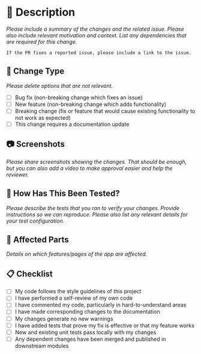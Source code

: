 # 📖 Description

_Please include a summary of the changes and the related issue. Please also include relevant motivation and context. List any dependencies that are required for this change._

`If the PR fixes a reported issue, please include a link to the issue.`

## 🔄 Change Type

_Please delete options that are not relevant._

- [ ] Bug fix (non-breaking change which fixes an issue)
- [ ] New feature (non-breaking change which adds functionality)
- [ ] Breaking change (fix or feature that would cause existing functionality to not work as expected)
- [ ] This change requires a documentation update

## 📷 Screenshots

_Please share screenshots showing the changes. That should be enough, but you can also add a video to make approval easier and help the reviewer._

## 🧪 How Has This Been Tested?

_Please describe the tests that you ran to verify your changes. Provide instructions so we can reproduce. Please also list any relevant details for your test configuration._

## 🚧 Affected Parts

_Details on which features/pages of the app are affected._

## 📋 Checklist

- [ ] My code follows the style guidelines of this project
- [ ] I have performed a self-review of my own code
- [ ] I have commented my code, particularly in hard-to-understand areas
- [ ] I have made corresponding changes to the documentation
- [ ] My changes generate no new warnings
- [ ] I have added tests that prove my fix is effective or that my feature works
- [ ] New and existing unit tests pass locally with my changes
- [ ] Any dependent changes have been merged and published in downstream modules
